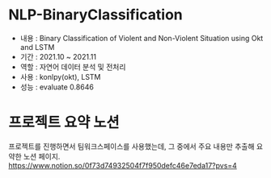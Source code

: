 # NLP-BinaryClassification
- 내용 : Binary Classification of Violent and Non-Violent Situation using Okt and LSTM
- 기간 : 2021.10 ~ 2021.11
- 역할 : 자연어 데이터 분석 및 전처리
- 사용 : konlpy(okt), LSTM
- 성능 : evaluate 0.8646

# 프로젝트 요약 노션
프로젝트를 진행하면서 팀워크스페이스를 사용했는데, 그 중에서 주요 내용만 추출해 요약한 노션 페이지.
https://www.notion.so/0f73d74932504f7f950defc46e7eda17?pvs=4
